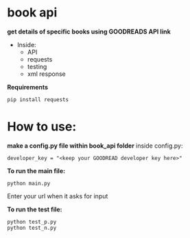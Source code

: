 # book api

**get details of specific books using GOODREADS API link**

* Inside:
  * API
  * requests
  * testing
  * xml response

**Requirements**
```
pip install requests
```

# How to use:

**make a config.py file within book_api folder**
inside config.py:
```
developer_key = "<keep your GOODREAD developer key here>"
```


**To run the main file:**
```
python main.py
```
Enter your url when it asks for input

**To run the test file:**
```
python test_p.py
python test_n.py
```
